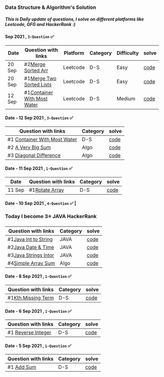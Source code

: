 ### Data Structure & Algorithm's Solution 
##### This is Daily update of questions, I solve on different platforms like Leetcode, GFG and HackerRank :)


####  Sep 2021 , ` 3-Question ` ✅
| Date       |           Question with links                                                           |  Platform   | Category  |    Difficulty   | solve         
|------------|-----------------------------------------------------------------------------------------|-------------|-----------|-----------------|----------------------
| 20 Sep     | #2[Merge Sorted Arr](https://leetcode.com/problems/merge-sorted-array/)                 |  Leetcode   |  D-S      |        Easy     |  [code](https://github.com/akhilsharmaa/Daily-Practice-QA/blob/master/LeetCode/Merge%20Sorted%20Arr/Solution.cpp)
| 20 Sep     | #1[Merge Two Sorted Lists](https://leetcode.com/problems/merge-two-sorted-lists/)       |  Leetcode   |  D-S      |        Easy     |  [code](https://github.com/akhilsharmaa/Daily-Practice-QA/blob/master/LeetCode/Merge%20Sorted%20Arr/Solution.cpp)
| 12 Sep     | #1[Container With Most Water](https://leetcode.com/problems/container-with-most-water)  |  Leetcode   |  D-S      |        Medium   |  [code](https://github.com/akhilsharmaa/Daily-Practice-QA/blob/master/LeetCode/Container%20With%20Most%20Water/Solution.cpp)


#### Date - 12 Sep 2021 , ` 3-Question ` ✅
|           Question with links                                                                            | Category   |  solve                    
|----------------------------------------------------------------------------------------------------------| ---------- |----------------------------------------
| #1 [Container With Most Water](https://leetcode.com/problems/container-with-most-water)                   |  D-S       |    [code](https://github.com/akhilsharmaa/Daily-Practice-QA/blob/5ed14c8ff74d3765e9e5955ea27e518646112d19/LeetCode/Container%20With%20Most%20Water/Solution.cpp)
| #2 [A Very Big Sum](https://www.hackerrank.com/challenges/a-very-big-sum/problem)                         | Algo       |    [code](https://github.com/akhilsharmaa/Daily-Practice-QA/blob/master/HckrRank/A%20Very%20Big%20Sum/BigSum.cpp)
| #3 [Diagonal Difference](https://www.hackerrank.com/challenges/diagonal-difference/problem)               | Algo       |    [code](https://github.com/akhilsharmaa/Daily-Practice-QA/blob/master/HckrRank/Diagonal%20Difference/DigDiff.cpp)

#### Date - 11 Sep 2021 , ` 1-Question ` ✅
| Date       |           Question with links                                                     | Category   | solve         
|------------|-----------------------------------------------------------------------------------| ---------- |----------------------
|11 Sep       | #1[Rotate Array](https://leetcode.com/problems/rotate-array/)                     |  D-S       |  [code](https://github.com/akhilsharmaa/Daily-Practice-QA/blob/master/LeetCode/Rotate%20Array/rotateArray.cpp)    


#### Date - 10 Sep 2021 , ` 4-Question ` ✅ |
### Today I become 3⭐ JAVA HackerRank
|           Question with links                                                             | Category   | solve         
|-------------------------------------------------------------------------------------------| ---------- |----------------------
| #1[Java Int to String](https://www.hackerrank.com/challenges/java-int-to-string/problem)  |  JAVA      |  [code](https://github.com/akhilsharmaa/Data-Structure-Algo-QA/blob/master/HackerRank%20Question/JavaIntToString.java)    
| #2[Java Date & Time](https://www.hackerrank.com/challenges/java-date-and-time/problem)       |  JAVA      |  [code](https://github.com/akhilsharmaa/Data-Structure-Algo-QA/blob/master/HackerRank%20Question/javaDateAndTime.java)        
| #3[Java Strings Intor](https://www.hackerrank.com/challenges/java-strings-introduction/)  |  JAVA      |  [code](https://github.com/akhilsharmaa/Data-Structure-Algo-QA/blob/master/HackerRank%20Question/Java%20String%20Intro/Solution.java)    
| #4[Simple Array Sum](https://www.hackerrank.com/challenges/simple-array-sum/) |  Algo |  [code](https://github.com/akhilsharmaa/Data-Structure-Algo-QA/blob/master/HackerRank%20Question/Simple%20Array%20Sum/Solution.java)    



#### Date - 8 Sep 2021 , ` 1-Question ` ✅
|           Question with links                                                     | Category   | solve         
|-----------------------------------------------------------------------------------| ---------- |----------------------
| #1[Kth Missing Term](https://leetcode.com/problems/kth-missing-positive-number/)  |  D-S      |  [code](https://github.com/akhilsharmaa/Data-Structure-Algo-QA/edit/master/LeetCode/Kth%20Missing%20Term/kthMissingTerm.cpp)    



#### Date - 6 Sep 2021 , ` 1-Question ` ✅
|           Question with links                                                     | Category   | solve         
|-----------------------------------------------------------------------------------| ---------- |----------------------
|          #1 [Reverse Integer](https://leetcode.com/problems/reverse-integer/)     |  D-S       |  [code](https://github.com/akhilsharmaa/Data-Structure-Algo-QA/blob/master/LeetCode/Reverse%20Integer/reverse_%5Dinteger.cpp)     




#### Date - 5 Sep 2021 , ` 1-Question ` ✅
|           Question with links                                                     |  Category      | solve         
|-----------------------------------------------------------------------------------|----------------|----------------------
|          #1 [Add Sum](https://leetcode.com/problems/two-sum/)                     |   D-S          | [code](https://github.com/akhilsharmaa/Data-Structure-Algo-Q-A/blob/master/LeetCode/Two%20Sum%20/two_sum.cpp)     





